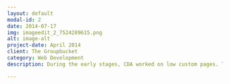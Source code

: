 ```yaml
---
layout: default
modal-id: 2
date: 2014-07-17
img: imageedit_2_7524289615.png
alt: image-alt
project-date: April 2014
client: The Groupbucket
category: Web Development
description: During the early stages, CDA worked on low custom pages. This is one example of how CDA was able to build the vision of young entreneur looking to get her social media platform to start little by little. The Groupbucket was designed for groups of individuals to have a central place to plan and execute group events. Tasks can be assigned through each new event. There is also the option to post about your event on the global feed. This is part one of the process, in time a this website will be redeveloped in part two, a new fully custom designed webpage to fit the modern look of current social media platforms.

---
```

